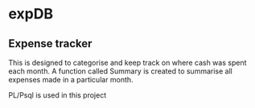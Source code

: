 # expDB
## Expense tracker
This is designed to categorise and keep track on where cash was spent each month.
A function called Summary is created to summarise all expenses made in a particular month.

PL/Psql is used in this project
